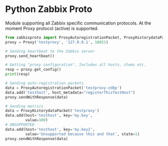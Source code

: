 Python Zabbix Proto
===================

Module supporting all Zabbix specific communication protocols.
At the moment Proxy protocol (active) is supported.

```python
from zabbixproto import ProxyAutoregistrationPacket, ProxyHistorydataPacket, Proxy
proxy = Proxy('testproxy', '127.0.0.1', 10051)

# Sending heartbeat to the Zabbix server
proxy.send_heartbeat()

# Getting "proxy configuration". Includes all hosts, items etc.
resp = proxy.get_config()
print(resp)

# Sending auto-registration packets
data = ProxyAutoregistrationPacket('testproxy-zdbp')
data.add('testhost', host_metadata="registerThisTestHost")
proxy.sendWithResponse(data)

# Sending metrics
data = ProxyHistorydataPacket('testproxy')
data.add(host='testhost', key='my.key',
         value=100)
# UNSUPPORTED
data.add(host='testhost', key='my.key2',
         value='Unsupported because this and that', state=1)
proxy.sendWithResponse(data)
```
